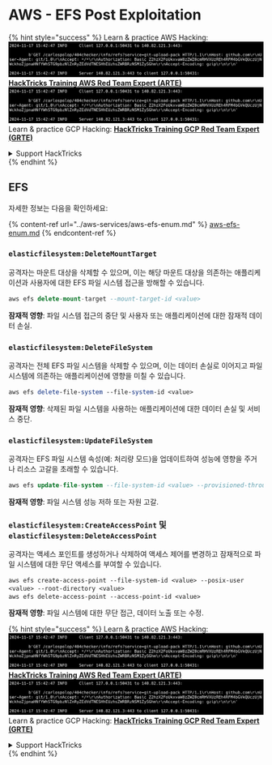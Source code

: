 # AWS - EFS Post Exploitation

{% hint style="success" %}
Learn & practice AWS Hacking:<img src="../../../.gitbook/assets/image (1).png" alt="" data-size="line">[**HackTricks Training AWS Red Team Expert (ARTE)**](https://training.hacktricks.xyz/courses/arte)<img src="../../../.gitbook/assets/image (1).png" alt="" data-size="line">\
Learn & practice GCP Hacking: <img src="../../../.gitbook/assets/image (2).png" alt="" data-size="line">[**HackTricks Training GCP Red Team Expert (GRTE)**<img src="../../../.gitbook/assets/image (2).png" alt="" data-size="line">](https://training.hacktricks.xyz/courses/grte)

<details>

<summary>Support HackTricks</summary>

* Check the [**subscription plans**](https://github.com/sponsors/carlospolop)!
* **Join the** 💬 [**Discord group**](https://discord.gg/hRep4RUj7f) or the [**telegram group**](https://t.me/peass) or **follow** us on **Twitter** 🐦 [**@hacktricks\_live**](https://twitter.com/hacktricks\_live)**.**
* **Share hacking tricks by submitting PRs to the** [**HackTricks**](https://github.com/carlospolop/hacktricks) and [**HackTricks Cloud**](https://github.com/carlospolop/hacktricks-cloud) github repos.

</details>
{% endhint %}

## EFS

자세한 정보는 다음을 확인하세요:

{% content-ref url="../aws-services/aws-efs-enum.md" %}
[aws-efs-enum.md](../aws-services/aws-efs-enum.md)
{% endcontent-ref %}

### `elasticfilesystem:DeleteMountTarget`

공격자는 마운트 대상을 삭제할 수 있으며, 이는 해당 마운트 대상을 의존하는 애플리케이션과 사용자에 대한 EFS 파일 시스템 접근을 방해할 수 있습니다.
```sql
aws efs delete-mount-target --mount-target-id <value>
```
**잠재적 영향**: 파일 시스템 접근의 중단 및 사용자 또는 애플리케이션에 대한 잠재적 데이터 손실.

### `elasticfilesystem:DeleteFileSystem`

공격자는 전체 EFS 파일 시스템을 삭제할 수 있으며, 이는 데이터 손실로 이어지고 파일 시스템에 의존하는 애플리케이션에 영향을 미칠 수 있습니다.
```perl
aws efs delete-file-system --file-system-id <value>
```
**잠재적 영향**: 삭제된 파일 시스템을 사용하는 애플리케이션에 대한 데이터 손실 및 서비스 중단.

### `elasticfilesystem:UpdateFileSystem`

공격자는 EFS 파일 시스템 속성(예: 처리량 모드)을 업데이트하여 성능에 영향을 주거나 리소스 고갈을 초래할 수 있습니다.
```sql
aws efs update-file-system --file-system-id <value> --provisioned-throughput-in-mibps <value>
```
**잠재적 영향**: 파일 시스템 성능 저하 또는 자원 고갈.

### `elasticfilesystem:CreateAccessPoint` 및 `elasticfilesystem:DeleteAccessPoint`

공격자는 액세스 포인트를 생성하거나 삭제하여 액세스 제어를 변경하고 잠재적으로 파일 시스템에 대한 무단 액세스를 부여할 수 있습니다.
```arduino
aws efs create-access-point --file-system-id <value> --posix-user <value> --root-directory <value>
aws efs delete-access-point --access-point-id <value>
```
**잠재적 영향**: 파일 시스템에 대한 무단 접근, 데이터 노출 또는 수정.

{% hint style="success" %}
Learn & practice AWS Hacking:<img src="../../../.gitbook/assets/image (1).png" alt="" data-size="line">[**HackTricks Training AWS Red Team Expert (ARTE)**](https://training.hacktricks.xyz/courses/arte)<img src="../../../.gitbook/assets/image (1).png" alt="" data-size="line">\
Learn & practice GCP Hacking: <img src="../../../.gitbook/assets/image (2).png" alt="" data-size="line">[**HackTricks Training GCP Red Team Expert (GRTE)**<img src="../../../.gitbook/assets/image (2).png" alt="" data-size="line">](https://training.hacktricks.xyz/courses/grte)

<details>

<summary>Support HackTricks</summary>

* Check the [**subscription plans**](https://github.com/sponsors/carlospolop)!
* **Join the** 💬 [**Discord group**](https://discord.gg/hRep4RUj7f) or the [**telegram group**](https://t.me/peass) or **follow** us on **Twitter** 🐦 [**@hacktricks\_live**](https://twitter.com/hacktricks\_live)**.**
* **Share hacking tricks by submitting PRs to the** [**HackTricks**](https://github.com/carlospolop/hacktricks) and [**HackTricks Cloud**](https://github.com/carlospolop/hacktricks-cloud) github repos.

</details>
{% endhint %}
